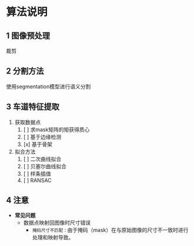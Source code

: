 # 算法说明

## 1 图像预处理

裁剪




## 2 分割方法

使用segmentation模型进行语义分割

## 3 车道特征提取

1. 获取数据点
   1. [ ] 求mask矩阵的矩获得质心
   2. [ ] 基于边缘检测
   3. [x] 基于骨架
2. 拟合方法
   1. [ ] 二次曲线拟合
   2. [ ] 贝塞尔曲线拟合
   3. [ ] 样条插值
   4. [ ] RANSAC


## 4 注意

- **常见问题**
  - 数据点映射回图像时尺寸错误
    - `掩码尺寸不匹配：`由于掩码（mask）在与原始图像的尺寸不一致时进行处理和映射导致。